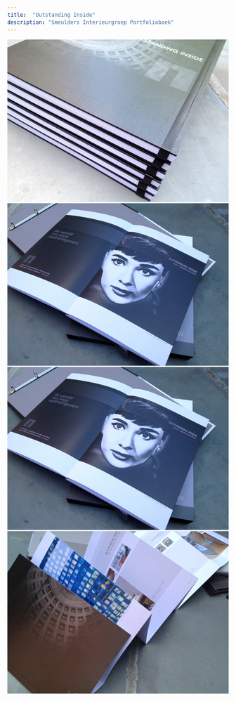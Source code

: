 ```yaml
---
title:  "Outstanding Inside"
description: "Smeulders Interieurgroep Portfolioboek"
---
```


![Smeulders-Outstanding_01](images/work/Smeulders-Outstanding_01.jpg)
![Smeulders-Outstanding_02](images/work/Smeulders-Outstanding_02.jpg)
![Smeulders-Outstanding_02](images/work/Smeulders-Outstanding_02.jpg)
![Smeulders-Outstanding_03](images/work/Smeulders-Outstanding_03.jpg)